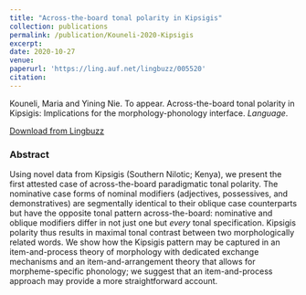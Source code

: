 ```yaml
---
title: "Across-the-board tonal polarity in Kipsigis"
collection: publications
permalink: /publication/Kouneli-2020-Kipsigis
excerpt:
date: 2020-10-27
venue: 
paperurl: 'https://ling.auf.net/lingbuzz/005520'
citation: 
---
```


Kouneli, Maria and Yining Nie. To appear. Across-the-board tonal polarity in Kipsigis: Implications for the morphology-phonology interface. <i>Language</i>.

[Download from Lingbuzz](https://ling.auf.net/lingbuzz/005520)

### Abstract

Using novel data from Kipsigis (Southern Nilotic; Kenya), we present the first attested case of across-the-board paradigmatic tonal polarity. The nominative case forms of nominal modifiers (adjectives, possessives, and demonstratives) are segmentally identical to their oblique case counterparts but have the opposite tonal pattern across-the-board: nominative and oblique modifiers differ in not just one but <i>every</i> tonal specification. Kipsigis polarity thus results in maximal tonal contrast between two morphologically related words. We show how the Kipsigis pattern may be captured in an item-and-process theory of morphology with dedicated exchange mechanisms and an item-and-arrangement theory that allows for morpheme-specific phonology; we suggest that an item-and-process approach may provide a more straightforward account.
